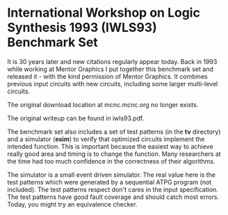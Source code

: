 # International Workshop on Logic Synthesis 1993 (IWLS93) Benchmark Set

It is 30 years later and new citations regularly appear today.  Back in 1993 while working at Mentor Graphics I put together this benchmark set and released it - with the kind permission of Mentor Graphics.  It combines previous input circuits with new circuits, including some larger multi-level circuits.

The original download location at mcnc.mcnc.org no longer exists.

The original writeup can be found in iwls93.pdf.

The benchmark set also includes a set of test patterns (in the **tv** directory) and a simulator (**esim**) to verify that optimized circuits implement the intended function.  This is important because the easiest way to achieve really good area and timing is to change the function.   Many researchers at the time had too much confidence in the correctness of their algorithms.

The simulator is a small event driven simulator.   The real value here is the test patterns which were generated by a sequential ATPG program (not included). The test patterns respect don't cares in the input specification.  The test patterns have good fault coverage and should catch most errors.    Today, you might try an equivalence checker.

